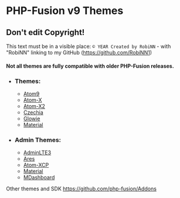 # PHP-Fusion v9 Themes

## Don't edit Copyright!
This text must be in a visible place: `© YEAR Created by RobiNN` - with "RobiNN" linking to my GitHub (https://github.com/RobiNN1)


#### Not all themes are fully compatible with older PHP-Fusion releases.


- ### Themes:
    - [Atom9](themes/Atom9)
    - [Atom-X](themes/Atom-X)
    - [Atom-X2](themes/Atom-X2)
    - [Czechia](themes/Czechia)
    - [Glowie](themes/Glowie)
    - [Material](themes/Material)

- ### Admin Themes:
    - [AdminLTE3](admin_themes/AdminLTE3)
    - [Ares](admin_themes/Ares)
    - [Atom-XCP](admin_themes/Atom-XCP)
    - [Material](admin_themes/Material)
    - [MDashboard](admin_themes/MDashboard)

Other themes and SDK https://github.com/php-fusion/Addons

